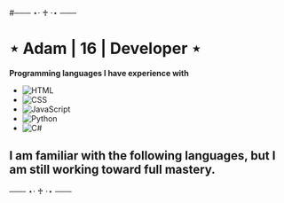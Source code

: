 #─── ⋆⋅ ♰ ⋅⋆ ───
# ⋆ Adam | 16 | Developer ⋆

**Programming languages I have experience with**
- ![HTML](*)
- ![CSS](*)
- ![JavaScript](*)
- ![Python](*)
- ![C#](*)

## I am familiar with the following languages, but I am still working toward full mastery.
─── ⋆⋅ ♰ ⋅⋆ ───
